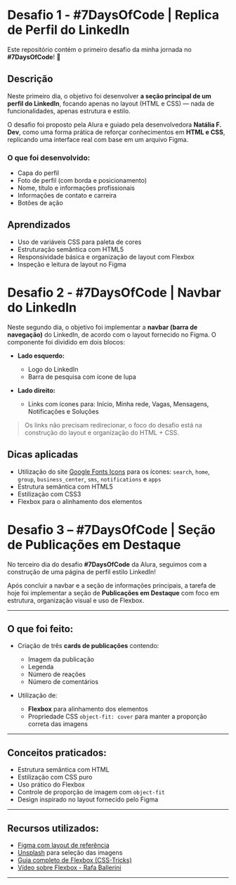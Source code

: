 # Desafio 1 - #7DaysOfCode | Replica de Perfil do LinkedIn

Este repositório contém o primeiro desafio da minha jornada no **#7DaysOfCode**! 🚀

## Descrição

Neste primeiro dia, o objetivo foi desenvolver **a seção principal de um perfil do LinkedIn**, focando apenas no layout (HTML e CSS) — nada de funcionalidades, apenas estrutura e estilo.

O desafio foi proposto pela Alura e guiado pela desenvolvedora **Natália F. Dev**, como uma forma prática de reforçar conhecimentos em **HTML e CSS**, replicando uma interface real com base em um arquivo Figma.

### O que foi desenvolvido:

- Capa do perfil
- Foto de perfil (com borda e posicionamento)
- Nome, título e informações profissionais
- Informações de contato e carreira
- Botões de ação

## Aprendizados

- Uso de variáveis CSS para paleta de cores
- Estruturação semântica com HTML5
- Responsividade básica e organização de layout com Flexbox
- Inspeção e leitura de layout no Figma


# Desafio 2 - #7DaysOfCode | Navbar do LinkedIn

Neste segundo dia, o objetivo foi implementar a **navbar (barra de navegação)** do LinkedIn, de acordo com o layout fornecido no Figma. O componente foi dividido em dois blocos:

- **Lado esquerdo:** 
  - Logo do LinkedIn
  - Barra de pesquisa com ícone de lupa

- **Lado direito:** 
  - Links com ícones para: Início, Minha rede, Vagas, Mensagens, Notificações e Soluções

> Os links não precisam redirecionar, o foco do desafio está na construção do layout e organização do HTML + CSS.

## Dicas aplicadas

- Utilização do site [Google Fonts Icons](https://fonts.google.com/icons) para os ícones: `search`, `home`, `group`, `business_center`, `sms`, `notifications` e `apps`
- Estrutura semântica com HTML5
- Estilização com CSS3
- Flexbox para o alinhamento dos elementos


# Desafio 3 – #7DaysOfCode | Seção de Publicações em Destaque

No terceiro dia do desafio **#7DaysOfCode** da Alura, seguimos com a construção de uma página de perfil estilo LinkedIn!

Após concluir a navbar e a seção de informações principais, a tarefa de hoje foi implementar a seção de **Publicações em Destaque** com foco em estrutura, organização visual e uso de Flexbox.

---

## O que foi feito:

- Criação de três **cards de publicações** contendo:
  - Imagem da publicação
  - Legenda
  - Número de reações
  - Número de comentários

- Utilização de:
  - **Flexbox** para alinhamento dos elementos
  - Propriedade CSS `object-fit: cover` para manter a proporção correta das imagens

---

## Conceitos praticados:

- Estrutura semântica com HTML
- Estilização com CSS puro
- Uso prático do Flexbox
- Controle de proporção de imagem com `object-fit`
- Design inspirado no layout fornecido pelo Figma

---

## Recursos utilizados:

- [Figma com layout de referência](https://www.figma.com/)
- [Unsplash](https://unsplash.com/) para seleção das imagens
- [Guia completo de Flexbox (CSS-Tricks)](https://css-tricks.com/snippets/css/a-guide-to-flexbox/)
- [Vídeo sobre Flexbox - Rafa Ballerini](https://www.youtube.com/watch?v=KbjLtEgmzO8)

---


